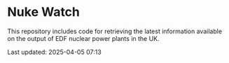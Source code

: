 # Nuke Watch

This repository includes code for retrieving the latest information available on the output of EDF nuclear power plants in the UK.

Last updated: 2025-04-05 07:13